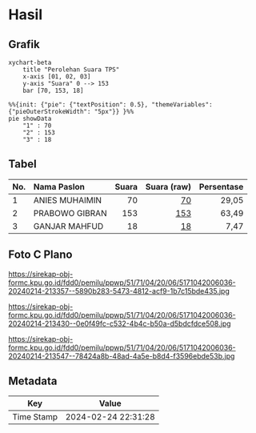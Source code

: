 # Hasil

## Grafik

```mermaid
xychart-beta
    title "Perolehan Suara TPS"
    x-axis [01, 02, 03]
    y-axis "Suara" 0 --> 153
    bar [70, 153, 18]
```

```mermaid
%%{init: {"pie": {"textPosition": 0.5}, "themeVariables": {"pieOuterStrokeWidth": "5px"}} }%%
pie showData
    "1" : 70
    "2" : 153
    "3" : 18
```

## Tabel

| No. | Nama Paslon    | Suara | Suara (raw) | Persentase |
|:--- |:-------------- | -----:| -----------:| ----------:|
| 1   | ANIES MUHAIMIN | 70    | [70][p-1]   | 29,05      |
| 2   | PRABOWO GIBRAN | 153   | [153][p-2]  | 63,49      |
| 3   | GANJAR MAHFUD  | 18    | [18][p-3]   | 7,47       |


[p-1]: https://github.com/gigit-pemilu/pemilu-2024-51-bali/blob/main/pilpres/hitung-suara/sub/51-bali/sub/71-kota-denpasar/sub/04-denpasar-utara/sub/2006-dauh-puri-kaja/sub/036-tps/sub/paslon-1.txt
[p-2]: https://github.com/gigit-pemilu/pemilu-2024-51-bali/blob/main/pilpres/hitung-suara/sub/51-bali/sub/71-kota-denpasar/sub/04-denpasar-utara/sub/2006-dauh-puri-kaja/sub/036-tps/sub/paslon-2.txt
[p-3]: https://github.com/gigit-pemilu/pemilu-2024-51-bali/blob/main/pilpres/hitung-suara/sub/51-bali/sub/71-kota-denpasar/sub/04-denpasar-utara/sub/2006-dauh-puri-kaja/sub/036-tps/sub/paslon-3.txt

## Foto C Plano

https://sirekap-obj-formc.kpu.go.id/fdd0/pemilu/ppwp/51/71/04/20/06/5171042006036-20240214-213357--5890b283-5473-4812-acf9-1b7c15bde435.jpg

https://sirekap-obj-formc.kpu.go.id/fdd0/pemilu/ppwp/51/71/04/20/06/5171042006036-20240214-213430--0e0f49fc-c532-4b4c-b50a-d5bdcfdce508.jpg

https://sirekap-obj-formc.kpu.go.id/fdd0/pemilu/ppwp/51/71/04/20/06/5171042006036-20240214-213547--78424a8b-48ad-4a5e-b8d4-f3596ebde53b.jpg


## Metadata

| Key        | Value               |
| ---------- | ------------------- |
| Time Stamp | 2024-02-24 22:31:28 |



